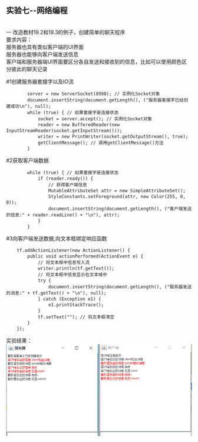 ﻿## 实验七--网络编程

<br>一 改造教材19.2和19.3的例子，创建简单的聊天程序<br>
要求内容：<br>服务器也具有类似客户端的UI界面<br>
服务器也能够向客户端发送信息<br>
客户端和服务器端UI界面要区分各自发送和接收到的信息，比如可以使用颜色区分彼此的聊天记录<br>

#1创建服务器套接字以及IO流

			server = new ServerSocket(8998); // 实例化Socket对象
			document.insertString(document.getLength(), ("服务器套接字已经创建成功\n"), null);
			while (true) { // 如果套接字是连接状态
				socket = server.accept(); // 实例化Socket对象
				reader = new BufferedReader(new InputStreamReader(socket.getInputStream()));
				writer = new PrintWriter(socket.getOutputStream(), true);
				getClientMessage(); // 调用getClientMessage()方法
			}

#2获取客户端数据

			while (true) { // 如果套接字是连接状态
				if (reader.ready()) {
					// 获得客户端信息					
					MutableAttributeSet attr = new SimpleAttributeSet();
					StyleConstants.setForeground(attr, new Color(255, 0, 0));
					document.insertString(document.getLength(), ("客户端发送的信息:" + reader.readLine() + "\n"), attr);
				}
			}
			
#3向客户端发送数据,向文本框绑定响应函数

		tf.addActionListener(new ActionListener() {
			public void actionPerformed(ActionEvent e) {
				// 将文本框中信息写入流
				writer.println(tf.getText());
				// 将文本框中信息显示在文本域中
				try {
					document.insertString(document.getLength(), ("服务器发送的消息:" + tf.getText() + "\n"), null);
				} catch (Exception e1) {
					e1.printStackTrace();
				}
				tf.setText(""); // 将文本框清空
			}
		});
实验结果：
	![image](https://github.com/hn123012015123/JavaExercise/blob/master/NetChatExperiment/resultPictures/result.png)